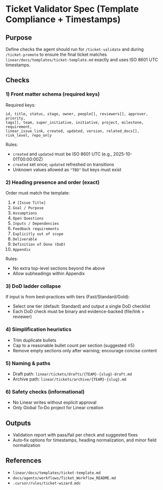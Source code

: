 # Ticket Validator Spec (Template Compliance + Timestamps)

## Purpose

Define checks the agent should run for `/ticket-validate` and during `/ticket-promote` to ensure the final ticket matches `linear/docs/templates/ticket-template.md` exactly and uses ISO 8601 UTC timestamps.

## Checks

### 1) Front matter schema (required keys)

Required keys:

```text
id, title, status, stage, owner, people[], reviewers[], approver, priority,
tags[], team, super_initiative, initiative, project, milestone, requirement,
linear_issue_link, created, updated, version, related_docs[], risk_level, repo_only
```

Rules:

- `created` and `updated` must be ISO 8601 UTC (e.g., 2025-10-01T00:00:00Z)
- `created` set once; `updated` refreshed on transitions
- Unknown values allowed as `"TBD"` but keys must exist

### 2) Heading presence and order (exact)

Order must match the template:

1. `# [Issue Title]`
2. `Goal / Purpose`
3. `Assumptions`
4. `Open Questions`
5. `Inputs / Dependencies`
6. `Feedback requirements`
7. `Explicitly out of scope`
8. `Deliverable`
9. `Definition of Done (DoD)`
10. `Appendix`

Rules:

- No extra top-level sections beyond the above
- Allow subheadings within Appendix

### 3) DoD ladder collapse

If input is from best‑practices with tiers (Fast/Standard/Gold):

- Select one tier (default: Standard) and output a single DoD checklist
- Each DoD check must be binary and evidence-backed (file/link + reviewer)

### 4) Simplification heuristics

- Trim duplicate bullets
- Cap to a reasonable bullet count per section (suggested ≤5)
- Remove empty sections only after warning; encourage concise content

### 5) Naming & paths

- Draft path: `linear/tickets/drafts/{TEAM}-{slug}-draft.md`
- Archive path: `linear/tickets/archive/{TEAM}-{slug}.md`

### 6) Safety checks (informational)

- No Linear writes without explicit approval
- Only Global To‑Do project for Linear creation

## Outputs

- Validation report with pass/fail per check and suggested fixes
- Auto‑fix options for timestamps, heading normalization, and minor field normalization

## References

- `linear/docs/templates/ticket-template.md`
- `docs/agents/workflows/Ticket_Workflow_README.md`
- `.cursor/rules/ticket-wizard.mdc`
